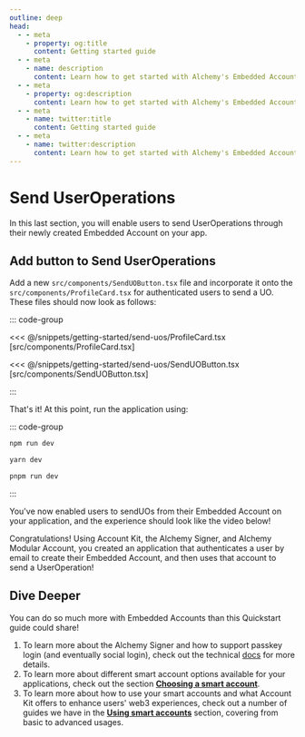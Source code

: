```yaml
---
outline: deep
head:
  - - meta
    - property: og:title
      content: Getting started guide
  - - meta
    - name: description
      content: Learn how to get started with Alchemy's Embedded Accounts using Account Kit and the Alchemy Signer, Modular Account, Rundler and Gas Manager.
  - - meta
    - property: og:description
      content: Learn how to get started with Alchemy's Embedded Accounts using Account Kit and the Alchemy Signer, Modular Account, Rundler and Gas Manager.
  - - meta
    - name: twitter:title
      content: Getting started guide
  - - meta
    - name: twitter:description
      content: Learn how to get started with Alchemy's Embedded Accounts using Account Kit and the Alchemy Signer, Modular Account, Rundler and Gas Manager.
---
```


# Send UserOperations

In this last section, you will enable users to send UserOperations through their newly created Embedded Account on your app.

## Add button to Send UserOperations

Add a new `src/components/SendUOButton.tsx` file and incorporate it onto the `src/components/ProfileCard.tsx` for authenticated users to send a UO. These files should now look as follows:

::: code-group

<<< @/snippets/getting-started/send-uos/ProfileCard.tsx [src/components/ProfileCard.tsx]

<<< @/snippets/getting-started/send-uos/SendUOButton.tsx [src/components/SendUOButton.tsx]

:::

That's it! At this point, run the application using:

::: code-group

```bash [npm]
npm run dev
```

```bash [yarn]
yarn dev
```

```bash [pnpm]
pnpm run dev
```

:::

You've now enabled users to sendUOs from their Embedded Account on your application, and the experience should look like the video below!

<VideoEmbed src="/videos/embedded-accounts-full.mp4" />

Congratulations! Using Account Kit, the Alchemy Signer, and Alchemy Modular Account, you created an application that authenticates a user by email to create their Embedded Account, and then uses that account to send a UserOperation!

## Dive Deeper

You can do so much more with Embedded Accounts than this Quickstart guide could share!

1. To learn more about the Alchemy Signer and how to support passkey login (and eventually social login), check out the technical [docs](https://accountkit.alchemy.com/packages/aa-alchemy/signer/overview.html) for more details.
2. To learn more about different smart account options available for your applications, check out the section **[Choosing a smart account](https://accountkit.alchemy.com/smart-accounts/)**.
3. To learn more about how to use your smart accounts and what Account Kit offers to enhance users' web3 experiences, check out a number of guides we have in the **[Using smart accounts](https://accountkit.alchemy.com/using-smart-accounts/send-user-operations.html)** section, covering from basic to advanced usages.
